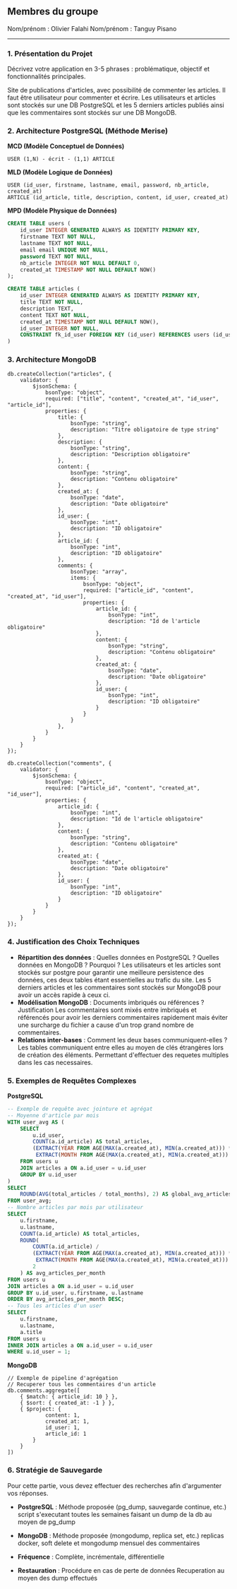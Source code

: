 
## Membres du groupe
Nom/prénom : Olivier Falahi
Nom/prénom : Tanguy Pisano

---

### 1. Présentation du Projet

Décrivez votre application en 3-5 phrases : problématique, objectif et fonctionnalités principales.

Site de publications d'articles, avec possibilité de commenter les articles. Il faut être utilisateur pour commenter et écrire.
Les utilisateurs et articles sont stockés sur une DB PostgreSQL et les 5 derniers articles publiés ainsi que les commentaires sont stockés sur une DB MongoDB.

### 2. Architecture PostgreSQL (Méthode Merise)

**MCD (Modèle Conceptuel de Données)**

```
USER (1,N) - écrit - (1,1) ARTICLE

```

**MLD (Modèle Logique de Données)**

```
USER (id_user, firstname, lastname, email, password, nb_article, created_at)
ARTICLE (id_article, title, description, content, id_user, created_at)
```

**MPD (Modèle Physique de Données)**

```sql
CREATE TABLE users (
    id_user INTEGER GENERATED ALWAYS AS IDENTITY PRIMARY KEY,
    firstname TEXT NOT NULL,
    lastname TEXT NOT NULL,
    email email UNIQUE NOT NULL,
    password TEXT NOT NULL,
    nb_article INTEGER NOT NULL DEFAULT 0,
    created_at TIMESTAMP NOT NULL DEFAULT NOW()
);

CREATE TABLE articles (
    id_user INTEGER GENERATED ALWAYS AS IDENTITY PRIMARY KEY,
    title TEXT NOT NULL,
    description TEXT,
    content TEXT NOT NULL,
    created_at TIMESTAMP NOT NULL DEFAULT NOW(),
    id_user INTEGER NOT NULL,
    CONSTRAINT fk_id_user FOREIGN KEY (id_user) REFERENCES users (id_user)
)
```

### 3. Architecture MongoDB

```mongo
db.createCollection("articles", {
    validator: {
        $jsonSchema: {
            bsonType: "object",
            required: ["title", "content", "created_at", "id_user", "article_id"],
            properties: {
                title: {
                    bsonType: "string",
                    description: "Titre obligatoire de type string"
                },
                description: {
                    bsonType: "string",
                    description: "Description obligatoire"
                },
                content: {
                    bsonType: "string",
                    description: "Contenu obligatoire"
                },
                created_at: {
                    bsonType: "date",
                    description: "Date obligatoire"
                },
                id_user: {
                    bsonType: "int",
                    description: "ID obligatoire"
                },
                article_id: {
                    bsonType: "int",
                    description: "ID obligatoire"
                },
                comments: {
                    bsonType: "array",
                    items: {
                        bsonType: "object",
                        required: ["article_id", "content", "created_at", "id_user"],
                        properties: {
                            article_id: {
                                bsonType: "int",
                                description: "Id de l'article obligatoire"
                            },
                            content: {
                                bsonType: "string",
                                description: "Contenu obligatoire"
                            },
                            created_at: {
                                bsonType: "date",
                                description: "Date obligatoire"
                            },
                            id_user: {
                                bsonType: "int",
                                description: "ID obligatoire"
                            }
                        }
                    }
                },
            }
        }
    }
});

db.createCollection("comments", {
    validator: {
        $jsonSchema: {
            bsonType: "object",
            required: ["article_id", "content", "created_at", "id_user"],
            properties: {
                article_id: {
                    bsonType: "int",
                    description: "Id de l'article obligatoire"
                },
                content: {
                    bsonType: "string",
                    description: "Contenu obligatoire"
                },
                created_at: {
                    bsonType: "date",
                    description: "Date obligatoire"
                },
                id_user: {
                    bsonType: "int",
                    description: "ID obligatoire"
                }
            }
        }
    }
});
```

### 4. Justification des Choix Techniques

- **Répartition des données** : Quelles données en PostgreSQL ? Quelles données en MongoDB ? Pourquoi ?
Les utilisateurs et les articles sont stockés sur postgre pour garantir une meilleure persistence des données, ces deux tables étant essentielles au trafic du site.
Les 5 derniers articles et les commentaires sont stockés sur MongoDB pour avoir un accès rapide à ceux ci. 
- **Modélisation MongoDB** : Documents imbriqués ou références ? Justification
Les commentaires sont mixés entre imbriqués et référencés pour avoir les derniers commentaires rapidement mais éviter une surcharge du fichier a cause d'un trop grand nombre de commentaires. 
- **Relations inter-bases** : Comment les deux bases communiquent-elles ?
Les tables communiquent entre elles au moyen de clés étrangères lors de création des éléments. Permettant d'effectuer des requetes multiples dans les cas necessaires.

### 5. Exemples de Requêtes Complexes

**PostgreSQL**

```sql
-- Exemple de requête avec jointure et agrégat
-- Moyenne d'article par mois
WITH user_avg AS (
    SELECT 
        u.id_user,
        COUNT(a.id_article) AS total_articles,
        (EXTRACT(YEAR FROM AGE(MAX(a.created_at), MIN(a.created_at))) * 12 +
         EXTRACT(MONTH FROM AGE(MAX(a.created_at), MIN(a.created_at))) + 1) AS total_months
    FROM users u
    JOIN articles a ON a.id_user = u.id_user
    GROUP BY u.id_user
)
SELECT 
    ROUND(AVG(total_articles / total_months), 2) AS global_avg_articles_per_month
FROM user_avg;
-- Nombre articles par mois par utilisateur
SELECT 
    u.firstname,
    u.lastname,
    COUNT(a.id_article) AS total_articles,
    ROUND(
        COUNT(a.id_article) /
        (EXTRACT(YEAR FROM AGE(MAX(a.created_at), MIN(a.created_at))) * 12 +
         EXTRACT(MONTH FROM AGE(MAX(a.created_at), MIN(a.created_at))) + 1),
        2
    ) AS avg_articles_per_month
FROM users u
JOIN articles a ON a.id_user = u.id_user
GROUP BY u.id_user, u.firstname, u.lastname
ORDER BY avg_articles_per_month DESC;
-- Tous les articles d'un user
SELECT 
    u.firstname, 
    u.lastname,
    a.title
FROM users u
INNER JOIN articles a ON a.id_user = u.id_user
WHERE u.id_user = 1;
```

**MongoDB**

```mongo
// Exemple de pipeline d'agrégation
// Recuperer tous les commentaires d'un article
db.comments.aggregate([
    { $match: { article_id: 10 } },
    { $sort: { created_at: -1 } },
    { $project: {
            content: 1,
            created_at: 1,
            id_user: 1,
            article_id: 1
        }
    }
])
```

### 6. Stratégie de Sauvegarde
Pour cette partie, vous devez effectuer des recherches afin d'argumenter vos réponses.

- **PostgreSQL** : Méthode proposée (pg_dump, sauvegarde continue, etc.)
script s'executant toutes les semaines faisant un dump de la db au moyen de pg_dump

- **MongoDB** : Méthode proposée (mongodump, replica set, etc.)
replicas docker, soft delete et mongodump mensuel des commentaires

- **Fréquence** : Complète, incrémentale, différentielle

- **Restauration** : Procédure en cas de perte de données
Recuperation au moyen des dump effectués